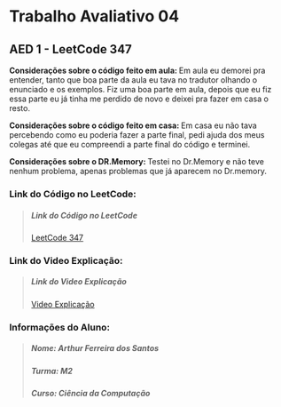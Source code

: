 <h1>Trabalho Avaliativo 04</h1>
<h2>AED 1 - LeetCode 347</h2>

<strong>Considerações sobre o código feito em aula: </strong>Em aula eu demorei pra entender, tanto que boa parte da aula eu tava no tradutor olhando
o enunciado e os exemplos. Fiz uma boa parte em aula, depois que eu fiz essa parte eu já tinha me perdido de novo e deixei pra fazer em casa o resto.

<strong>Considerações sobre o código feito em casa: </strong>Em casa eu não tava percebendo como eu poderia fazer a parte final, pedi ajuda dos meus
colegas até que eu compreendi a parte final do código e terminei.

<strong>Considerações sobre o DR.Memory: </strong>Testei no Dr.Memory e não teve nenhum problema, apenas problemas que já aparecem no Dr.memory. 

<h3>Link do Código no LeetCode: </h3>
<blockquote><h5>Link do Código no LeetCode</h4>
<a href="https://leetcode.com/problems/top-k-frequent-elements/">LeetCode 347</a></blockquote> 

<h3>Link do Video Explicação: </h3>
<blockquote><h5>Link do Video Explicação</h4>
<a href="https://drive.google.com/uc?id=1-IKARg26DpxjP10jb051qNAQf4pRJKOC&export=download">Video Explicação</a></blockquote> 

<h3>Informações do Aluno: </h3>
<blockquote><h5>Nome: Arthur Ferreira dos Santos</h4>
<h5>Turma: M2</h4>
<h5>Curso: Ciência da Computação</h4></blockquote>
